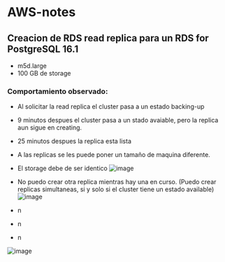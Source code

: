 # AWS-notes

## Creacion de RDS read replica para un RDS for PostgreSQL 16.1
- m5d.large
- 100 GB de storage

### Comportamiento observado:

- Al solicitar la read replica el cluster pasa a un estado backing-up
- 9 minutos despues el cluster pasa a un stado avaiable, pero la replica aun sigue en creating.
- 25 minutos despues la replica esta lista
- A las replicas se les puede poner un tamaño de maquina diferente.
- El storage debe de ser identico
  ![image](https://github.com/DavidJGG/AWS-notes/assets/60149403/961abad9-bd8a-41b7-b0ff-87e0ecd761f7)

- No puedo crear otra replica mientras hay una en curso.  (Puedo crear replicas simultaneas, si y solo si el cluster tiene un estado available)
  ![image](https://github.com/DavidJGG/AWS-notes/assets/60149403/0f5e38af-4462-4537-95cd-9dc1cd0f175e)






- n
- n
- n

![image](https://github.com/DavidJGG/AWS-notes/assets/60149403/1facbfda-e53b-4fa9-97a6-b4721b045a4e)

